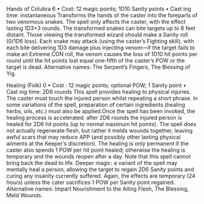 Hands of Colubra 6
• Cost:  12 magic points; 1D10 Sanity points
•
 Cast
ing time: instantaneous
Transforms the hands of the caster into the foreparts of 
two venomous snakes. The spell only affects the caster, with 
the effect lasting 1D3+3 rounds. The transformed snakes 
can bite targets up to 8 feet distant. Those viewing the 
transformed wizard should make a Sanity roll (0/1D6 loss).
Each snake may attack (using the caster’s Fighting 
skill), with each bite delivering 1D3 damage plus injecting 
venom—if the target fails to make an Extreme CON roll, 
the venom causes the loss of 1D10 hit points per round 
until the hit points lost equal one-fifth of the caster’s POW 
or the target is dead. 
Alternative names: The Serpent’s Fingers, The Blessing of Yig.

Healing (Folk) 0
• Cost : 12 magic points; optional POW; 1 Sanity point 
•
 Cast
ing time: 2D6 rounds
This spell provides healing to physical injuries. The caster 
must touch the injured person whilst repeating a short 
phrase. In some variations of the spell, preparation of certain 
ingredients (healing herbs, oils, etc.) must also be applied.Once the spell has been invoked, the healing process is 
accelerated: after 2D6 rounds the injured person is healed 
for 2D6 hit points (up to normal maximum hit points). 
The spell does not actually regenerate flesh, but rather it 
melds wounds together, leaving awful scars that may reduce 
APP (and possibly other lasting physical ailments at the 
Keeper’s discretion). The healing is only permanent if the 
caster also spends 1 POW per hit point healed; otherwise 
the healing is temporary and the wounds reopen after a 
day. Note that this spell cannot bring back the dead to life. 
Deeper magic: a variant of the spell may mentally heal a 
person, allowing the target to regain 2D6 Sanity points and 
curing any insanity currently suffered. Again, the effects 
are temporary (24 hours) unless the cater sacrifices 1 POW 
per Sanity point regained.
Alternative names: Impart Nourishment to the Ailing Flesh, 
The Blessing, Meld Wounds.


